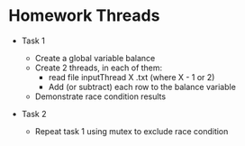 # Homework Threads
* Task 1
  * Create a global variable balance
  * Create 2 threads, in each of them: 
    * read file inputThread X .txt (where X - 1 or 2) 
    * Add (or subtract) each row to the balance variable 
  * Demonstrate race condition results

* Task 2 
  * Repeat task 1 using mutex to exclude race condition 
